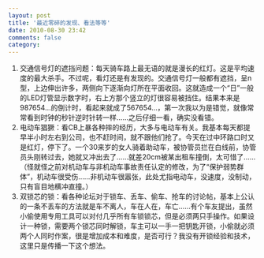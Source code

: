 ```yaml
---
layout: post
title: '最近零碎的发现、看法等等'
date: 2010-08-30 23:42
comments: false
category: 
---
```

    

  1. 交通信号灯的遮挡问题：每天骑车路上最无语的就是漫长的红灯。这是平均速度的最大杀手。不过呢，看灯还是有发现的。交通信号灯一般都有遮挡，呈n型，上边伸出许多，两侧向下逐渐向灯所在平面收回。这就造成一个“日”一般的LED灯管显示数字时，右上方那个竖立的灯很容易被挡住。结果本来是987654…的倒计时，看起来就成了567654…，第一次我以为是错觉，就像常常看到时钟的秒针逆时针转一样……之后仔细一看，确实没看错。
  2. 电动车猖獗：看CB上暴各种摔的经历，大多与电动车有关。我基本每天都提早半小时左右到公司，也不赶时间，就不跟他们抢了。今天在过中环路口时又是红灯，停下了。一个30来岁的女人骑着助动车，被协管员拦在白线前，协管员头刚转过去，她就又冲出去了……就差20cm被某出租车撞倒，太可惜了……（怪就怪之前对机动车与非机动车事故责任认定的修改，为了“保护弱势群体”，机动车很受伤……非机动车很嚣张，此处尤指电动车，没速度，没制动，只有盲目地横冲直撞。）
  3. 双锁芯的锁：看各种论坛对于锁车、丢车、偷车、抢车的讨论帖，基本上公认的一条不丢车的方法就是车不离人，车在人在，车亡……有个车友提出，虽然小偷使用专用工具可以对付几乎所有车锁锁芯，但是必须两只手操作。如果设计一种锁，需要两个锁芯同时解锁，车主可以一手一把钥匙开锁，小偷就必须两个人同时作案，很是增加成本和难度，是否可行？我没有开锁经验和技术，这里只是传播一下这个想法。
